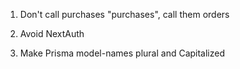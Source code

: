1. Don't call purchases "purchases", call them orders

2. Avoid NextAuth

3. Make Prisma model-names plural and Capitalized

